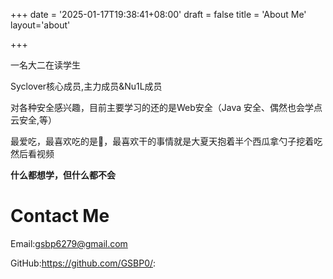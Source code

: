 +++
date = '2025-01-17T19:38:41+08:00'
draft = false
title = 'About Me'
layout='about'

+++

一名大二在读学生

Syclover核心成员,主力成员&Nu1L成员

对各种安全感兴趣，目前主要学习的还的是Web安全（Java 安全、偶然也会学点云安全,等）

最爱吃，最喜欢吃的是🍉，最喜欢干的事情就是大夏天抱着半个西瓜拿勺子挖着吃然后看视频



**什么都想学，但什么都不会**

# Contact Me

Email:gsbp6279@gmail.com

GitHub:https://github.com/GSBP0/:
